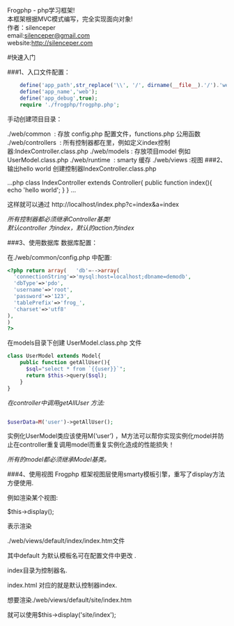 Frogphp - php学习框架!  
本框架根据MVC模式编写，完全实现面向对象!  
 作者：silenceper  
 email:silenceper@gmail.com  
 website:http://silenceper.com  

#快速入门

###1、入口文件配置：
```php
	define('app_path',str_replace('\\', '/', dirname(__file__).'/').'web/');
	define('app_name','web');
	define('app_debug',true);
	require './frogphp/frogphp.php';
```

手动创建项目目录：

./web/common  : 存放 config.php 配置文件，functions.php 公用函数
./web/controllers  : 所有控制器都在里，例如定义index控制器:IndexController.class.php
./web/models : 存放项目model 例如UserModel.class.php
./web/runtime  : smarty 缓存
./web/views :视图
###2、输出hello world
创建控制器IndexController.class.php

...php
class IndexController extends Controller{
		public function index(){
			echo 'hello world';
		}
	}
...

这样就可以通过 http://localhost/index.php?c=index&amp;a=index

*所有控制器都必须继承Controller基类!  
默认controller 为index，默认的action为index*

###3、使用数据库
数据库配置：

在./web/common/config.php 中配置:

```php
<?php return array(   'db'=-->array(
  'connectionString'=>'mysql:host=localhost;dbname=demodb',
  'dbType'=>'pdo',
  'username'=>'root',
  'password'=>'123',
  'tablePrefix'=>'frog_',
  'charset'=>'utf8'
),
)
?>
```
在models目录下创建 UserModel.class.php 文件

```php
class UserModel extends Model{
    public function getAllUser(){
      $sql="select * from `{{user}}`";
      return $this->query($sql);
    }
}
```

*在controller中调用getAllUser 方法:*

```php

$userData=M('user')->getAllUser();

```

实例化UserModel类应该使用M(‘user’) ，M方法可以帮你实现实例化model并防止在controller重复调用model而重复实例化造成的性能损失！

*所有的model都必须继承Model基类。*

###4、使用视图
Frogphp 框架视图层使用smarty模板引擎，重写了display方法方便使用. 

例如渲染某个视图:  

$this-&gt;display();  

表示渲染  

./web/views/default/index/index.htm文件  

其中default 为默认模板名可在配置文件中更改 .  

index目录为控制器名.  

index.html 对应的就是默认控制器index.  

想要渲染./web/views/default/site/index.htm  

就可以使用$this-&gt;display('site/index');  

